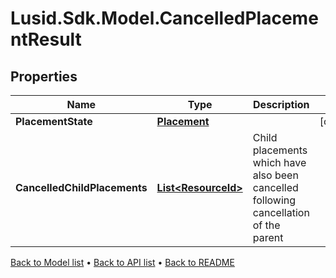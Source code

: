 # Lusid.Sdk.Model.CancelledPlacementResult

## Properties

Name | Type | Description | Notes
------------ | ------------- | ------------- | -------------
**PlacementState** | [**Placement**](Placement.md) |  | [optional] 
**CancelledChildPlacements** | [**List&lt;ResourceId&gt;**](ResourceId.md) | Child placements which have also been cancelled following cancellation of the parent | 

[Back to Model list](../README.md#documentation-for-models) &#8226; [Back to API list](../README.md#documentation-for-api-endpoints) &#8226; [Back to README](../README.md)

